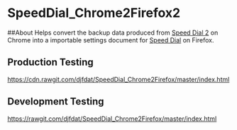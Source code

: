 # SpeedDial_Chrome2Firefox2

##About
Helps convert the backup data produced from [Speed Dial 2](https://chrome.google.com/webstore/detail/speed-dial-2/jpfpebmajhhopeonhlcgidhclcccjcik?hl=en) on Chrome into a importable settings document for [Speed Dial](https://addons.mozilla.org/en-US/firefox/addon/speed-dial/) on Firefox.

## Production Testing
https://cdn.rawgit.com/djfdat/SpeedDial_Chrome2Firefox/master/index.html

## Development Testing
https://rawgit.com/djfdat/SpeedDial_Chrome2Firefox/master/index.html
